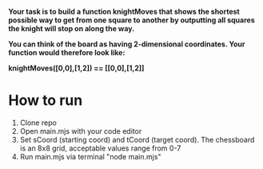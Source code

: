 <b>Your task is to build a function knightMoves that shows the shortest possible way to get from one square to another by outputting all squares the knight will stop on along the way.

You can think of the board as having 2-dimensional coordinates. Your function would therefore look like:

knightMoves([0,0],[1,2]) == [[0,0],[1,2]]

</b>


<h1>How to run</h1>
<ol>
  <li>Clone repo</li>
  <li>Open main.mjs with your code editor</li>
  <li>Set sCoord (starting coord) and tCoord (target coord). The chessboard is an 8x8 grid, acceptable values range from 0-7</li>
  <li>Run main.mjs via terminal "node main.mjs"</li>
</ol>
